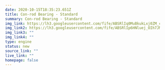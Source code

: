 ```yaml
---
date: 2020-10-15T18:35:23.651Z
title: Con-rod Bearing - Standard
summary: Con-rod Bearing - Standard
img_link: https://lh3.googleusercontent.com/fife/ABSRlIq0MuBkukLxj0ZM_cIvSWbXrg6O7J5s4nS4Li6BQ-vIwBv4RKyAMemd5TbZSxXSTqv_mNA25-Ei6_6wtnQEBsIhHG7bv8zEXi60pxjQHhmGC1IDMrIcw18Mp9_3JULN9bALEFV9ZJEtcAeQgphCuMg-1_TJ2-d57jSCUO3f94UFkpbiFdszKmTPueHreS0apq-g5OH571aIWvEH7yiBnGj-mqnY3WcSQnO4kC_QqseLTKnm4_FWpZogbzEsTMLWxshWYpDNV703LlnyeMUkDpf6D_QOegZax395aeFTA5gawl6vSRRfXIkahk9zU3cHyml2CAow5Kt5u1VN1xJ5X5b41nqWjx93cC_Hts9Mro6cx0rIl3bTVbYiqaI0x8Ph7AMqWZKORpebWnGG-7HKCVO3p-b0FT1Buj8P3MzpwGx9zMd-Jde9qMfJqmqgoRqiZm5TqI6fHQbat7mijeLFQpCGA7mlg6_gn4X8D_P2-22jcUjoorWi7TWsaNK6-LkSN2pR5kRzlmh6k9phkKwdnVa6NY6XjUO3AypsLbO8KzKuqyNNj_mXCAqX4l79WRehIVLtMK82EAvl4XYXwXgMRlNLwM4nmoO1ebXekX-4tQdjixF7-F2tpc4UreYNtVU9TL1-8W41Xwdy4WgLfdpa7Yvgxg6uFA3-DmySkMjKXKeEswCCQTPn8p-3aO6wQr-lkCnFtj2kksH6Le74xZfFHk0oatLAs2Df_g=w795-h666-ft
img_link2: https://lh3.googleusercontent.com/fife/ABSRlIp6HNluej_OIh7JMYyXlh3tSjy62eyMXs_N4kquHwZYbwOkIzckej_2v88waE2owaSJ9qAWlvpQ8-ejVmhIPw6gu7E6702LxB93rYsOJnZjhN1rs-YjBvUfSSbvbJ-t_0tUC8fxMYddG_-Vc-z97847D5kQClwlef64mfTn9WPfk55MoiTNhE_9jv7hAEUAW37bKh-Wxa0LWmEtKlVOwWzyPWAgB2xRynlXHNSYwnKzSrjX4BP4n-OCx0l3A4lTt9hxFKsUGLR6VQcqAnb0DHXTAGdGsiLH4L7dbq8w5BeulvwLkGDqFX-2mElTPtcJeSJvkJvS1avm0waj4POWRRRCDhgvktTh1SdlubuamP7J1r08lb7LF0GeEYWwPW9SGZpyMt4Xs1GSYSzrJPHKbdc3cy4vjYgA8DF0aapmsnASiy_ojHx0fO8Fu1SjaP2py7x_6mJmiAyHNLZP-u5TSTHPLZsVz91X8PvtZxF_YrpLH2UTXG6eaINXCab7TV2gDG9RSgpSU3BKvvSLaHEHE5TXc8ctpYXEVJyMENmgFszOmGNJd59tIT4LL-CpKqVGB7Rd4EAi3fc9agf_waSX5gcBNnxq3K1TJDgsoLe1qz6xh72jg1oElZLX0cImfD_BRiiXQ7CkocFs--4mBs7Wor-gPKA9DDQVta1n0PHJoq8LMjBr3TrJZ_U44l1N0M_Qcooj-Ep7rpekNaqVbQXyO1GHOiyGK2dpRw=w795-h666-ft
img_link3: ""
img_link4: ""
type: engine
status: new
source_link: ""
live_link: ""
homepage: false
---
```

